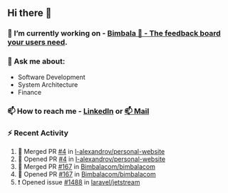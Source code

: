 ## Hi there 👋

<!--
**l-alexandrov/l-alexandrov** is a ✨ _special_ ✨ repository because its `README.md` (this file) appears on your GitHub profile.

Here are some ideas to get you started:

- 🔭 I’m currently working on ...
- 🌱 I’m currently learning ...
- 👯 I’m looking to collaborate on ...
- 🤔 I’m looking for help with ...
- 💬 Ask me about ...
- 📫 How to reach me: ...
- 😄 Pronouns: ...
- ⚡ Fun fact: ...
-->

### 🔭 I’m currently working on - [Bimbala 🚀 - The feedback board your users need](https://bimbala.com).

### 💬 Ask me about:
  - Software Development
  - System Architecture
  - Finance

### 📫 How to reach me - [LinkedIn](https://www.linkedin.com/in/l-alexandrov/) or [📫 Mail](mailto:luboslavaleksandrov@gmail.com)

### :zap: Recent Activity

<!--START_SECTION:activity-->
1. 🎉 Merged PR [#4](https://github.com/l-alexandrov/personal-website/pull/4) in [l-alexandrov/personal-website](https://github.com/l-alexandrov/personal-website)
2. 💪 Opened PR [#4](https://github.com/l-alexandrov/personal-website/pull/4) in [l-alexandrov/personal-website](https://github.com/l-alexandrov/personal-website)
3. 🎉 Merged PR [#167](https://github.com/Bimbalacom/bimbalacom/pull/167) in [Bimbalacom/bimbalacom](https://github.com/Bimbalacom/bimbalacom)
4. 💪 Opened PR [#167](https://github.com/Bimbalacom/bimbalacom/pull/167) in [Bimbalacom/bimbalacom](https://github.com/Bimbalacom/bimbalacom)
5. ❗ Opened issue [#1488](https://github.com/laravel/jetstream/issues/1488) in [laravel/jetstream](https://github.com/laravel/jetstream)
<!--END_SECTION:activity-->
